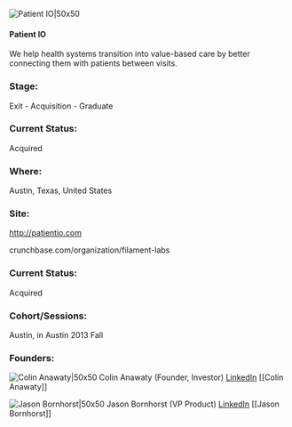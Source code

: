 

![Patient IO|50x50](http://s3.amazonaws.com/ts-accel-connect-uploads/images/image_files/56fa90a1c2f1c4b08c000008/original/VayBJXQ1.png)

#### Patient IO
We help health systems transition into value-based care by better connecting them with patients between visits.

### Stage: 
Exit - Acquisition - Graduate 

### Current Status: 
Acquired

### Where:
Austin, Texas, United States

### Site:
http://patientio.com



crunchbase.com/organization/filament-labs

### Current Status: 
Acquired

### Cohort/Sessions: 
Austin, in Austin 2013 Fall

### Founders: 

![Colin Anawaty|50x50](http://s3.amazonaws.com/ts-accel-connect-uploads/images/image_files/5fa98b5d44e0820852000170/original/colina.jpeg) Colin Anawaty (Founder, Investor) [LinkedIn](https://linkedin.com/in/colinanawaty) [[Colin Anawaty]]

![Jason Bornhorst|50x50](http://s3.amazonaws.com/ts-accel-connect-uploads/images/image_files/585471448083200c0b000003/original/jasonbornhorst.jpg) Jason Bornhorst (VP Product) [LinkedIn](https://linkedin.com/in/jbornhorst) [[Jason Bornhorst]]


